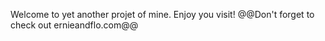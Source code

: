 Welcome to yet another projet of mine. Enjoy you visit! 
@@Don't forget to check out ernieandflo.com@@
